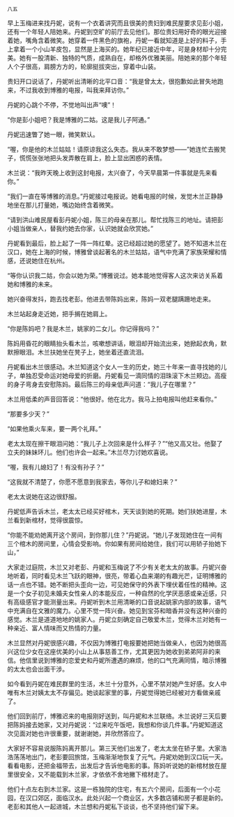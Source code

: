     八五 

   早上玉梅进来找丹妮，说有一个衣着讲究而且很美的贵妇到难民屋要求见彭小姐，还有一个年轻人陪她来。丹妮到空旷的前厅去见他们。那位贵妇用好奇的眼光迎接着她，嘴角含着微笑。她穿着一件黑色的旗袍，丹妮一看就知道是上好的料子，手上拿着一个小山羊皮包，显然是上海买的。她年纪已接近中年，可是身材却十分完美。她有一股清新、独特的气质，成熟自在，却格外优雅美丽。陪她来的那个年轻人个子很高，肩膀方方的，轮廓挺拔突出，穿着中山装。

   贵妇开口说话了，丹妮听出清晰的北平口音：“我是曾太太，很抱歉如此冒失地跑来，不过我收到博雅的电报，叫我来拜访你。”

   丹妮的心跳个不停，不觉地叫出声“噢”！

   “你是彭小姐吧？我是博雅的二姑。这是我儿子阿通。”

   丹妮迅速瞥了她一眼，微笑默认。

   “喔，你是他的木兰姑姑！请原谅我这么失态。我从来不敢梦想——”她连忙去搬凳子，慌慌张张地把头发弄散在肩上，脸上显出困惑的表情。

   木兰说：“我昨天晚上收到这封电报，太兴奋了，今天早晨第一件事就是先来看你。”

   “我们一直在等博雅的消息。”丹妮接过电报说。她看电报的时候，发觉木兰正静静地坐在那儿打量她，嘴边始终含着微笑。

   “请到洪山难民屋看彭丹妮小姐，陈三的母亲在那儿。帮忙找陈三的地址。请把彭小姐当做亲人，替我约她去你家，认识她就会欣赏她。”

   丹妮看到最后，脸上起了一阵一阵红晕。这已经超过她的愿望了。她不知道木兰在汉口，她在上海的时候，博雅曾谈起著名的木兰姑姑，语气中充满了家族荣耀和情感，还说她住在杭州。

   “等你认识我二姑，你会以她为荣。”博雅说过。她本能地觉得客人这次来访关系着她和博雅的未来。

   她兴奋得发抖，跑去找老彭。他进去带陈妈出来，陈妈一双老腿蹒跚地走来。

   木兰站起身走近她，把手搁在她肩上。

   “你是陈妈吧？我是木兰，姚家的二女儿。你记得我吗？”

   陈妈用昏花的眼睛抬头看木兰，咳嗽想讲话，眼泪却开始流出来，她掀起衣角，默默擦眼泪。木兰扶她坐在凳子上，她坐着还直流泪。

   丹妮看出木兰很感动。木兰知道这个女人一生的历史，她三十年来一直寻找她的儿子，单独忍受命运对她母爱的折磨。丹妮看见一滴同情的泪珠滚下木兰颊边。高瘦的身子弯身去安慰陈妈。最后陈三的母亲低声问道：“我儿子在哪里？”

   木兰用低柔的声音回答说：“他很好。他在北方。我马上拍电报叫他赶来看你。”

   “那要多少天？”

   “如果他乘火车来，要一两个礼拜。”

   老太太现在擦干眼泪问她：“我儿子上次回来是什么样子？”“他又高又壮。他娶了立夫的妹妹环儿。他们也许会一起来。”木兰尽力讨她欢喜说。

   “喔，我有儿媳妇了！有没有孙子？”

   “这我就不清楚了，你愿不愿意到我家去，等你儿子和媳妇来？”

   老太太说她在这边很舒服。

   丹妮低声告诉木兰，老太太已经买好棺木，天天谈到她的死期。她们扶她进屋，木兰看到新棺材，觉得很震惊。

   “你能不能劝她离开这个房间，到你那儿住？”丹妮说。“她儿子发现她住在一间有三个棺木的房间里，心情会受影响。你如果有房间给她住，我们可以用轿子抬她下山，”

   大家走过庭院，木兰又对老彭、丹妮和玉梅说了不少有关老太太的故事。丹妮兴奋地听着，同时看见木兰飞跃的眼神，很亮，带着心血来潮的有趣光芒，证明博雅的话一点也不错。她不断把头歪向一边，可见她保守的外表下埋伏着任性的精神。这是一个女子初见未婚夫女性亲人的本能反应，一种自然的化学厌恶感或亲近感，只有高级感官才能测量出来。丹妮听到木兰用清晰的口音说起姚家内部的故事，语气中充满自在文雅的魔力。心里不觉一阵兴奋。她见到宝芬和暗香并没有这种兴奋的感觉。木兰是道道地地的姚家人。丹妮立刻确定自己敬爱木兰，觉得木兰对她有一种亲近、富人情味而又热情的力量。

   木兰显然对丹妮很感兴趣，不仅因为博雅打电报要她把她当做亲人，也因为她很高兴这位少女在这座优美的小山上从事慈善工作，尤其更因为她收到弟弟阿非的来信。他信里说到博雅的恋爱史和丹妮所遭遇的麻烦，他的口气充满同情，暗示博雅的太太也会出面干涉。

   如今看到丹妮在难民群里的生活，木兰十分意外，心里不禁对她产生好感。女人中唯有木兰对姨太太不存偏见。她谈起家里的事，丹妮觉得她已经被对方看做亲戚了。

   他们回到前厅，博雅迟来的电报刚好送到，叫丹妮和木兰联络。木兰说好三天后要把陈妈接去她家，又对丹妮说：“过来吃午饭吧，我想和你谈几件事。”丹妮知道这次见面对她也许很重要，就谢谢她，并欣然答应了。

   大家好不容易说服陈妈离开那儿。第三天他们出发了，老太太坐在轿子里。大家浩浩荡荡地出门，老彭要回旅馆，玉梅渐渐地恢复了元气。丹妮劝她到汉口玩一天。看看电影，还把金福带去，出发后才告诉他电影的事。陈妈听说她的新棺材放在屋里很安全，又不能载到木兰家，才依依不舍地撇下棺材走了。

   他们十点左右到木兰家。这是一栋独院的住宅，有五六个房间，后面有一个小花园，在汉口郊区，面临汉水。此处兴起一个商业区，大多数店铺和房子都是新的。老彭和其他人一起进城，木兰想和丹妮私下谈谈，也不坚持他们留下来。

